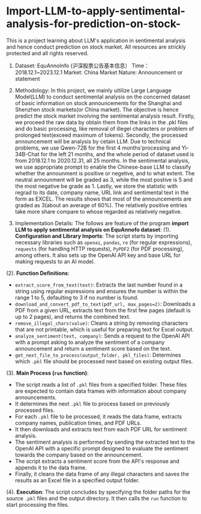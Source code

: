 # Import-LLM-to-apply-sentimental-analysis-for-prediction-on-stock-
This is a project learning about LLM's application in sentimental analysis and hence conduct prediction on stock market. All resources are strickly protected and all rights reserved.

1. Dataset: EquAnnoInfo (沪深股票公告基本信息）
Time：2018.12.1~2023.12.1
Market: China Market
Nature: Announcement or statement

2. Methodology:
In this project, we mainly uitilize Large Language Model(LLM) to conduct sentimental analysis on the concerned dataset of basic information on stock announcements for the Shanghai and Shenzhen stock markets(or China market). The objective is hence predict the stock market involving the sentimental analysis result. Firstly, we proceed the raw data by obtain them from the links in the .pkl files and do basic processing, like removal of illegel characters or problem of prolonged text(exceed maximum of tokens). Secondly, the processed announcement will be analysis by cetain LLM. Due to technical problems, we use Qwen-72B for the first 4 months'processing and Yi-34B-Chat for the left 21 months, and the whole period of dataset used is from 2018.12.1 to 2020.12.31, all 25 months. In the sentimental analysis, we use appropriate prompt to enable the Chinese-base LLM to classify whether the announment is positive or negetive, and to what extent. The neutral announment will be graded as 3, while the most postive is 5 and the most negative be grade as 1. Lastly, we store the statistic with regrad to its date, company name, URL link and sentimental text in the form as EXCEL. The results shows that most of the announcements are graded as 3(about an average of 60%). The relatively positive entries take more share compare to whose regarded as relatively negative.

3. Implementation Details:
The follows are feature of the program **import LLM to apply sentimental analysis on EquAnnofo dataset**:
(1). **Configuration and Library Imports**: The script starts by importing necessary libraries such as `openai`, `pandas`, `re` (for regular expressions), `requests` (for handling HTTP requests), `PyPDF2` (for PDF processing), among others. It also sets up the OpenAI API key and base URL for making requests to an AI model.

(2). **Function Definitions**:
   - `extract_score_from_text(text)`: Extracts the last number found in a string using regular expressions and ensures the number is within the range 1 to 5, defaulting to 3 if no number is found.
   - `download_and_convert_pdf_to_text(pdf_url, max_pages=2)`: Downloads a PDF from a given URL, extracts text from the first few pages (default is up to 2 pages), and returns the combined text.
   - `remove_illegal_chars(value)`: Cleans a string by removing characters that are not printable, which is useful for preparing text for Excel output.
   - `analyze_sentiment(text, company)`: Sends a request to the OpenAI API with a prompt asking to analyze the sentiment of a company announcement and return a sentiment score based on the text.
   - `get_next_file_to_process(output_folder, pkl_files)`: Determines which `.pkl` file should be processed next based on existing output files.

(3). **Main Process (`run` function)**:
   - The script reads a list of `.pkl` files from a specified folder. These files are expected to contain data frames with information about company announcements.
   - It determines the next `.pkl` file to process based on previously processed files.
   - For each `.pkl` file to be processed, it reads the data frame, extracts company names, publication times, and PDF URLs.
   - It then downloads and extracts text from each PDF URL for sentiment analysis.
   - The sentiment analysis is performed by sending the extracted text to the OpenAI API with a specific prompt designed to evaluate the sentiment towards the company based on the announcement.
   - The script extracts a sentiment score from the API's response and appends it to the data frame.
   - Finally, it cleans the data frame of any illegal characters and saves the results as an Excel file in a specified output folder.

(4). **Execution**: The script concludes by specifying the folder paths for the source `.pkl` files and the output directory. It then calls the `run` function to start processing the files.



